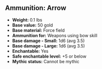 ## Ammunition: Arrow

- **Weight:** 0.1 lbs
- **Base value:** 50 gold
- **Base material:** Force field
- **Ammunition for:** Weapons using bow skill
- **Base damage - Small:** 1d6 (avg 3.5)
- **Base damage - Large:** 1d6 (avg 3.5)
- **Enchantable:** Yes
- **Safe enchantable level:** +5 or below
- **Mythic status:** Cannot be mythic

